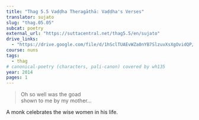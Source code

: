 ```yaml
---
title: "Thag 5.5 Vaḍḍha Theragāthā: Vaḍḍha's Verses"
translator: sujato
slug: "thag.05.05"
subcat: poetry
external_url: "https://suttacentral.net/thag5.5/en/sujato"
drive_links:
  - "https://drive.google.com/file/d/1hSclTUAEvWZa0nYB7SlzuvXsXgOvidQP/view?usp=drivesdk"
course: nuns
tags:
  - thag
# canonical-poetry (characters, pali-canon) covered by wh135
year: 2014
pages: 1
---
```


> Oh so well was the goad  
shown to me by my mother...

A monk celebrates the wise women in his life.
